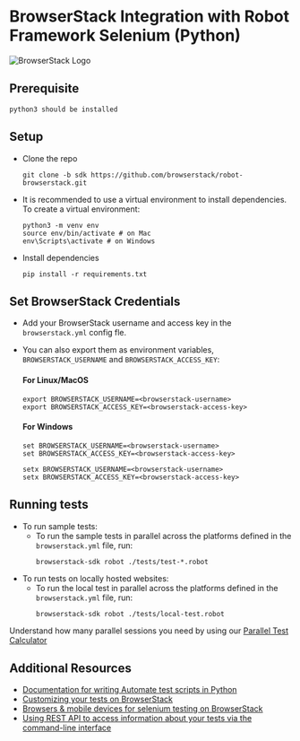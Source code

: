 # BrowserStack Integration with Robot Framework Selenium (Python)

![BrowserStack Logo](https://d98b8t1nnulk5.cloudfront.net/production/images/layout/logo-header.png?1469004780) 

## Prerequisite
```
python3 should be installed
```


## Setup
* Clone the repo 
  ```
  git clone -b sdk https://github.com/browserstack/robot-browserstack.git
  ```
* It is recommended to use a virtual environment to install dependencies. To create a virtual environment:
  ```
  python3 -m venv env
  source env/bin/activate # on Mac
  env\Scripts\activate # on Windows
  ```
* Install dependencies 
  ```
  pip install -r requirements.txt
  ```  

## Set BrowserStack Credentials
* Add your BrowserStack username and access key in the `browserstack.yml` config fle.
* You can also export them as environment variables, `BROWSERSTACK_USERNAME` and `BROWSERSTACK_ACCESS_KEY`:

  #### For Linux/MacOS
    ```
    export BROWSERSTACK_USERNAME=<browserstack-username>
    export BROWSERSTACK_ACCESS_KEY=<browserstack-access-key>
    ```
  #### For Windows
    ```
    set BROWSERSTACK_USERNAME=<browserstack-username>
    set BROWSERSTACK_ACCESS_KEY=<browserstack-access-key>
    
    setx BROWSERSTACK_USERNAME=<browserstack-username>
    setx BROWSERSTACK_ACCESS_KEY=<browserstack-access-key>
    ```

## Running tests

* To run sample tests:
  - To run the sample tests in parallel across the platforms defined in the `browserstack.yml` file, run:
    ```
    browserstack-sdk robot ./tests/test-*.robot
    ```
* To run tests on locally hosted websites:
  - To run the local test in parallel across the platforms defined in the `browserstack.yml` file, run:
    ```
    browserstack-sdk robot ./tests/local-test.robot
    ```

Understand how many parallel sessions you need by using our [Parallel Test Calculator](https://www.browserstack.com/automate/parallel-calculator?ref=github)

## Additional Resources
* [Documentation for writing Automate test scripts in Python](https://www.browserstack.com/automate/python)
* [Customizing your tests on BrowserStack](https://www.browserstack.com/automate/capabilities)
* [Browsers & mobile devices for selenium testing on BrowserStack](https://www.browserstack.com/list-of-browsers-and-platforms?product=automate)
* [Using REST API to access information about your tests via the command-line interface](https://www.browserstack.com/automate/rest-api)
